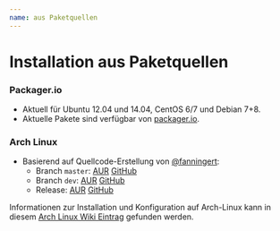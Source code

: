 ```yaml
---
name: aus Paketquellen
---
```


# Installation aus Paketquellen

### Packager.io

- Aktuell für Ubuntu 12.04 und 14.04, CentOS 6/7 und Debian 7+8.
- Aktuelle Pakete sind verfügbar von [packager.io](https://packager.io/gh/pkgr/gogs).

### Arch Linux

- Basierend auf Quellcode-Erstellung von [@fanningert](https://github.com/fanningert):
	- Branch `master`: [AUR](https://aur.archlinux.org/packages/gogs-git/) [GitHub](https://github.com/fanningert/PKGBUILDs/tree/master/aur/gogs-git)
	- Branch `dev`: [AUR](https://aur.archlinux.org/packages/gogs-git-dev/) [GitHub](https://github.com/fanningert/PKGBUILDs/tree/master/aur/gogs-git-dev)
	- Release: [AUR](https://aur.archlinux.org/packages/gogs/) [GitHub](https://github.com/fanningert/PKGBUILDs/tree/master/aur/gogs)

Informationen zur Installation und Konfiguration auf Arch-Linux kann in diesem [Arch Linux Wiki Eintrag](https://wiki.archlinux.org/index.php/Gogs) gefunden werden.
